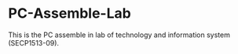 # PC-Assemble-Lab
This is the PC assemble in lab of technology and information system (SECP1513-09).
